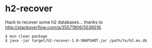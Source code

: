 # h2-recover

Hack to recover some h2 databases... thanks to http://stackoverflow.com/a/35571906/5536516.

```
$ mvn clean package
$ java -jar target/h2-recover-1.0-SNAPSHOT.jar /path/to/h2.mv.db
```
